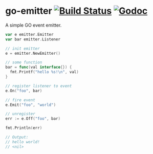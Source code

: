 # go-emitter  [![Build Status](https://travis-ci.org/janstuemmel/go-emitter.svg?branch=master)](https://travis-ci.org/janstuemmel/go-emitter) [![Godoc](https://godoc.org/github.com/janstuemmel/go-emitter?status.svg)](http://godoc.org/github.com/janstuemmel/go-emitter)

A simple GO event emitter.

```go
var e emitter.Emitter
var bar emitter.Listener

// init emitter
e = emitter.NewEmitter()

// some function
bar = func(val interface{}) {
  fmt.Printf("hello %s!\n", val)
}

// register listener to event
e.On("foo", bar)

// fire event
e.Emit("foo", "world")

// unregister
err := e.Off("foo", bar)

fmt.Println(err)

// Output:
// hello world!
// <nil>
```